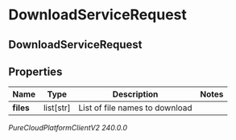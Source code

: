 # DownloadServiceRequest

## DownloadServiceRequest

## Properties

|Name | Type | Description | Notes|
|------------ | ------------- | ------------- | -------------|
| **files** | list[str] | List of file names to download | |



_PureCloudPlatformClientV2 240.0.0_
